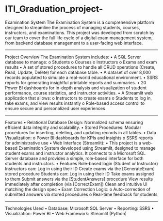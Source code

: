 # ITI_Graduation_project-

Examination System
The Examination System is a comprehensive platform designed to streamline the process of managing students, courses, instructors, and examinations. This project was developed from scratch by our team to cover the full life cycle of a digital exam management system, from backend database management to a user-facing web interface.
________________________________________
 Project Overview
The Examination System includes:
•	A SQL Server database to manage:
o	Students
o	Courses
o	Instructors
o	Exams and exam results
•	A set of stored procedures to handle all CRUD operations (Create, Read, Update, Delete) for each database table.
•	A dataset of over 8,000 records populated to simulate a real-world educational environment.
•	SSRS reports for generating insightful printable reports and summaries.
•	20 Power BI dashboards for in-depth analysis and visualization of student performance, course statistics, and instructor activities.
•	A Streamlit web application that allows:
o	Instructors to create exams
o	Students to log in, take exams, and view results instantly
o	Role-based access control to ensure secure and personalized user experiences
________________________________________
 Features
•	Relational Database Design: Normalized schema ensuring efficient data integrity and scalability.
•	Stored Procedures: Modular procedures for inserting, deleting, and updating records in all tables.
•	Data Visualization:
o	Power BI dashboards for KPIs and insights
o	SSRS reports for administrative use
•	Web Interface (Streamlit):
•	This project is a web-based Examination System developed using Streamlit, designed to manage student exams and instructor analytics. It connects to a Microsoft SQL Server database and provides a simple, role-based interface for both students and instructors.
•	Features 
 Role-based login (Student or Instructor)
  Instructors can:
      Log in using their ID
      Create exams via the [GenerateExam] stored procedure
  Students can:
       Log in using their ID
      Take exams assigned to them
      Submit answers via the [StudentAnswers] procedure
      View results immediately after completion (via [CorrectExam])
     Clean and intuitive UI matching the design spec
•	Exam Correction Logic:
o	Auto-correction of submitted answers via stored procedures
o	Real-time feedback for students
________________________________________
 Technologies Used
•	Database: Microsoft SQL Server
•	Reporting: SSRS
•	Visualization: Power BI
•	Web Framework: Streamlit (Python)


